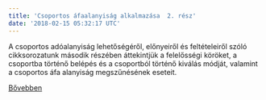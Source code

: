 ```yaml
---
title: 'Csoportos áfaalanyiság alkalmazása  2. rész'
date: '2018-02-15 05:32:17 UTC'
---
```


A csoportos adóalanyiság lehetőségéről, előnyeiről és feltételeiről szóló cikksorozatunk második részében áttekintjük a felelősségi köröket, a csoportba történő belépés és a csoportból történő kiválás módját, valamint a csoportos áfa alanyiság megszűnésének eseteit.


[Bővebben](http://ift.tt/2C0FZVB)
